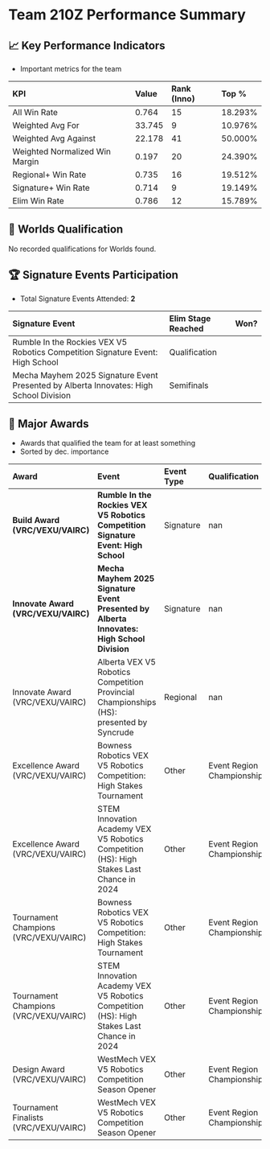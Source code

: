 # Team 210Z Performance Summary

## 📈 Key Performance Indicators
- Important metrics for the team

| KPI | Value | Rank (Inno) | Top % |
|:---|:-----|:----|:-----|
| All Win Rate | 0.764 | 15 | 18.293% |
| Weighted Avg For | 33.745 | 9 | 10.976% |
| Weighted Avg Against | 22.178 | 41 | 50.000% |
| Weighted Normalized Win Margin | 0.197 | 20 | 24.390% |
| Regional+ Win Rate | 0.735 | 16 | 19.512% |
| Signature+ Win Rate | 0.714 | 9 | 19.149% |
| Elim Win Rate | 0.786 | 12 | 15.789% |


## 🎯 Worlds Qualification
No recorded qualifications for Worlds found.

## 🏆 Signature Events Participation
- Total Signature Events Attended: **2**

| Signature Event | Elim Stage Reached | Won? |
|:----------------|:-------------------|:----|
| Rumble In the Rockies VEX V5 Robotics Competition Signature Event: High School | Qualification |  |
| Mecha Mayhem 2025 Signature Event Presented by Alberta Innovates: High School Division | Semifinals |  |


## 🥇 Major Awards
- Awards that qualified the team for at least something
- Sorted by dec. importance

| Award | Event | Event Type | Qualification |
|:------|:------|:-----------|:--------------|
| **Build Award (VRC/VEXU/VAIRC)** | **Rumble In the Rockies VEX V5 Robotics Competition Signature Event: High School** | Signature | nan |
| **Innovate Award (VRC/VEXU/VAIRC)** | **Mecha Mayhem 2025 Signature Event Presented by Alberta Innovates: High School Division** | Signature | nan |
| Innovate Award (VRC/VEXU/VAIRC) | Alberta VEX V5 Robotics Competition Provincial Championships (HS): presented by Syncrude | Regional | nan |
| Excellence Award (VRC/VEXU/VAIRC) | Bowness Robotics VEX V5 Robotics Competition: High Stakes Tournament | Other | Event Region Championship |
| Excellence Award (VRC/VEXU/VAIRC) | STEM Innovation Academy VEX V5 Robotics Competition (HS): High Stakes Last Chance in 2024 | Other | Event Region Championship |
| Tournament Champions (VRC/VEXU/VAIRC) | Bowness Robotics VEX V5 Robotics Competition: High Stakes Tournament | Other | Event Region Championship |
| Tournament Champions (VRC/VEXU/VAIRC) | STEM Innovation Academy VEX V5 Robotics Competition (HS): High Stakes Last Chance in 2024 | Other | Event Region Championship |
| Design Award (VRC/VEXU/VAIRC) | WestMech VEX V5 Robotics Competition Season Opener | Other | Event Region Championship |
| Tournament Finalists (VRC/VEXU/VAIRC) | WestMech VEX V5 Robotics Competition Season Opener | Other | Event Region Championship |

